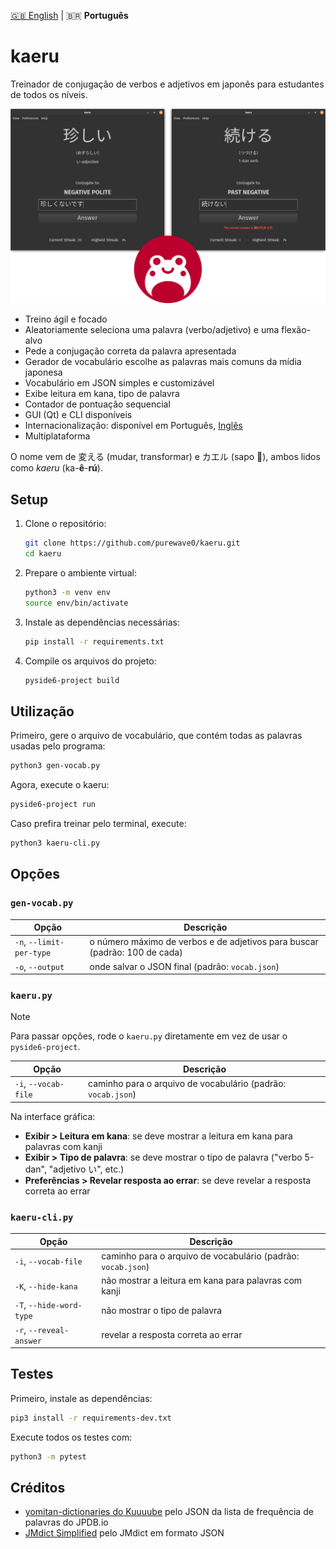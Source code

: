 [:uk: English](/) | :brazil: **Português**

# kaeru

Treinador de conjugação de verbos e adjetivos em japonês para estudantes de todos os
níveis.

![Print do kaeru](assets/screenshot.png "Print")

- Treino ágil e focado
- Aleatoriamente seleciona uma palavra (verbo/adjetivo) e uma flexão-alvo
- Pede a conjugação correta da palavra apresentada
- Gerador de vocabulário escolhe as palavras mais comuns da mídia japonesa
- Vocabulário em JSON simples e customizável
- Exibe leitura em kana, tipo de palavra
- Contador de pontuação sequencial
- GUI (Qt) e CLI disponíveis
- Internacionalização: disponível em Português, [Inglês](/)
- Multiplataforma


O nome vem de 変える (mudar, transformar) e カエル (sapo 🐸), ambos lidos como *kaeru*
(ka-**ê**-**rú**).


## Setup

1. Clone o repositório:
    ```sh
    git clone https://github.com/purewave0/kaeru.git
    cd kaeru
    ```

2. Prepare o ambiente virtual:
    ```sh
    python3 -m venv env
    source env/bin/activate
    ```

3. Instale as dependências necessárias:
    ```sh
    pip install -r requirements.txt
    ```

4. Compile os arquivos do projeto:
    ```sh
    pyside6-project build
    ```


## Utilização

Primeiro, gere o arquivo de vocabulário, que contém todas as palavras usadas pelo
programa:
```sh
python3 gen-vocab.py
```

Agora, execute o kaeru:
```sh
pyside6-project run
```

Caso prefira treinar pelo terminal, execute:
```sh
python3 kaeru-cli.py
```


## Opções

### `gen-vocab.py`

| Opção | Descrição |
|--------|-------------|
| `-n`, `--limit-per-type` | o número máximo de verbos e de adjetivos para buscar (padrão: 100 de cada)
| `-o`, `--output` | onde salvar o JSON final (padrão: `vocab.json`) |

### `kaeru.py`

> [!NOTE]
> Para passar opções, rode o `kaeru.py` diretamente em vez de usar o `pyside6-project`.

| Opção | Descrição |
|--------|-------------|
| `-i`, `--vocab-file` | caminho para o arquivo de vocabulário (padrão: `vocab.json`) |

Na interface gráfica:

- **Exibir > Leitura em kana**: se deve mostrar a leitura em kana para palavras com
kanji
- **Exibir > Tipo de palavra**: se deve mostrar o tipo de palavra ("verbo 5-dan",
"adjetivo い", etc.)
- **Preferências > Revelar resposta ao errar**: se deve revelar a resposta correta ao
errar


### `kaeru-cli.py`

| Opção | Descrição |
|--------|-------------|
| `-i`, `--vocab-file` | caminho para o arquivo de vocabulário (padrão: `vocab.json`) |
| `-K`, `--hide-kana` | não mostrar a leitura em kana para palavras com kanji |
| `-T`, `--hide-word-type` | não mostrar o tipo de palavra |
| `-r`, `--reveal-answer` | revelar a resposta correta ao errar |


## Testes

Primeiro, instale as dependências:
```sh
pip3 install -r requirements-dev.txt
```

Execute todos os testes com:
```sh
python3 -m pytest
```


## Créditos

- [yomitan-dictionaries do Kuuuube](https://github.com/Kuuuube/yomitan-dictionaries)
pelo JSON da lista de frequência de palavras do JPDB.io
- [JMdict Simplified](https://github.com/scriptin/jmdict-simplified/) pelo JMdict em
formato JSON
